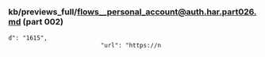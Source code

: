### kb/previews_full/flows__personal_account@auth.har.part026.md (part 002)

```md
d": "1615",
                          "url": "https://n
```

```
